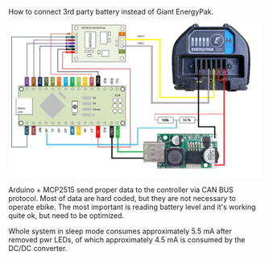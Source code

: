 How to connect 3rd party battery instead of Giant EnergyPak.

 
 <img src="wiring.png" width="512"/>
 
 Arduino + MCP2515 send proper data to the controller via CAN BUS protocol.
 Most of data are hard coded, but they are not necessary to operate ebike. The most important is reading battery level and it's working quite ok, but need to be optimized.

 
 Whole system in sleep mode consumes approximately 5.5 mA after removed pwr LEDs, of which approximately 4.5 mA is consumed by the DC/DC converter.
